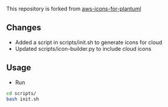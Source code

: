 This repository is forked from [aws-icons-for-plantuml](https://github.com/awslabs/aws-icons-for-plantuml)

## Changes
- Added a script in scripts/init.sh to generate icons for cloud
- Updated scripts/icon-builder.py to include cloud icons

## Usage
- Run
```bash
cd scripts/
bash init.sh
```